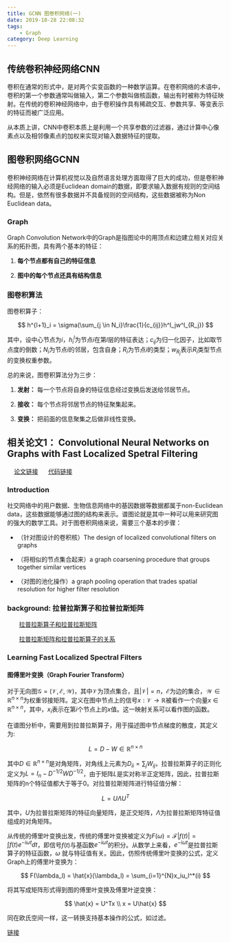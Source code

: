 ```yaml
---
title: GCNN 图卷积网络(一) 
date: 2019-10-28 22:08:32
tags:
    - Graph
category: Deep Learning
---
```


## 传统卷积神经网络CNN

卷积在通常的形式中，是对两个实变函数的一种数学运算。在卷积网络的术语中，卷积的第一个参数通常叫做输入，第二个参数叫做核函数，输出有时被称为特征映射。在传统的卷积神经网络中，由于卷积操作具有稀疏交互、参数共享、等变表示的特征而被广泛应用。

<!--more-->

从本质上讲，CNN中卷积本质上是利用一个共享参数的过滤器，通过计算中心像素点以及相邻像素点的加权来实现对输入数据特征的提取。

## 图卷积网络GCNN

卷积神经网络在计算机视觉以及自然语言处理方面取得了巨大的成功，但是卷积神经网络的输入必须是Euclidean domain的数据，即要求输入数据有规则的空间结构。但是，依然有很多数据并不具备规则的空间结构，这些数据被称为Non Euclidean data。

### Graph

Graph Convolution Network中的Graph是指图论中的用顶点和边建立相关对应关系的拓扑图，具有两个基本的特征：

1. **每个节点都有自己的特征信息**

2. **图中的每个节点还具有结构信息**

### 图卷积算法

图卷积算子：

$$
h^{l+1}_i = \sigma(\sum_{j \in N_i}\frac{1}{c_{ij}}h^l_jw^l_{R_j})
$$

其中，设中心节点为*i*，$h^l_i$为节点*i*在第*l*层的特征表达；$c_{ij}$为归一化因子，比如取节点度的倒数；$N_i$为节点*i*的邻居，包含自身；$R_i$为节点$i$的类型；$w_{R_j}$表示$R_i$类型节点的变换权重参数。

总的来说，图卷积算法分为三步：

1. **发射：** 每一个节点将自身的特征信息经过变换后发送给邻居节点。

2. **接收：** 每个节点将邻居节点的特征聚集起来。

3. **变换：** 把前面的信息聚集之后做非线性变换。

## 相关论文1： Convolutional Neural Networks on Graphs with Fast Localized Spetral Filtering

&nbsp;&nbsp;&nbsp;&nbsp;[论文链接](https://arxiv.org/pdf/1606.09375.pdf)  &nbsp;&nbsp;&nbsp;&nbsp;  [代码链接](https://github.com/mdeff/cnn_graph)

### Introduction

社交网络中的用户数据、生物信息网络中的基因数据等数据都属于non-Euclidean data，这些数据能够通过图的结构来表示。谱图论就是其中一种可以用来研究图的强大的数学工具。对于图卷积网络来说，需要三个基本的步骤：

* （针对图设计的卷积核）The design of localized convolutional filters on graphs

* （将相似的节点集合起来）a graph coarsening procedure that groups together similar vertices

* （对图的池化操作）a graph pooling operation that trades spatial resolution for higher filter resolution

### background: 拉普拉斯算子和拉普拉斯矩阵

&nbsp; &nbsp;&nbsp; &nbsp; [拉普拉斯算子和拉普拉斯矩阵](https://zhuanlan.zhihu.com/p/67336297)

&nbsp; &nbsp;&nbsp; &nbsp; [拉普拉斯矩阵和拉普拉斯算子的关系](https://zhuanlan.zhihu.com/p/85287578)

### Learning Fast Localized Spectral Filters

#### 图傅里叶变换（Graph Fourier Transform）

对于无向图$\mathcal{G = (V, E, W)}$，其中$\mathcal{V}$为顶点集合，且$|\mathcal{V}| = n$，$\mathcal{E}$为边的集合，$\mathcal{W} \in \mathbb{R}^{n \times n}$为权重邻接矩阵。定义在图中节点上的信号$x : \mathcal{V} \to \mathbb{R}$被看作一个向量$x \in \mathbb{R}^{n \times n}$，其中，$x_i$表示在第*i*个节点上的*x*值。这一映射关系可以看作图的函数。

在谱图分析中，需要用到拉普拉斯算子，用于描述图中节点梯度的散度，其定义为:

$$
L = D - W \in \mathbb{R}^{n \times n}
$$

其中$D \in \mathbb{R}^{n \times n}$是对角矩阵，对角线上元素为$D_{ii} = \sum_{j}W_{ij}$，拉普拉斯算子的正则化定义为$L = I_n - D^{-1/2}WD^{-1/2}$，由于矩阵*L*是实对称半正定矩阵，因此，拉普拉斯矩阵的n个特征值都大于等于0。对拉普拉斯矩阵进行特征值分解：

$$
L = U \Lambda U^T
$$

其中，*U*为拉普拉斯矩阵的特征向量矩阵，是正交矩阵，$\Lambda$为拉普拉斯矩阵特征值组成的对角矩阵。

从传统的傅里叶变换出发，传统的傅里叶变换被定义为$F(\omega) = \mathcal{F}|f(t)| = \int{f(t)e^{-i \omega t}dt}$，即信号$f(t)$与基函数$e^{-i \omega t}$的积分。从数学上来看，$e^{-i \omega t}$是拉普拉斯算子的特征函数，$\omega$ 就与特征值有关。因此，仿照传统傅里叶变换的公式，定义Graph上的傅里叶变换为：

$$
F(\lambda_l) = \hat{x}(\lambda_l) = \sum_{i=1}^{N}x_iu_l^*(i)
$$

将其写成矩阵形式得到图的傅里叶变换及傅里叶逆变换：

$$
\hat{x} = U^Tx \\
x = U\hat{x}
$$

同在欧氏空间一样，这一转换支持基本操作的公式，如过滤。

[链接](https://www.zhihu.com/question/54504471)